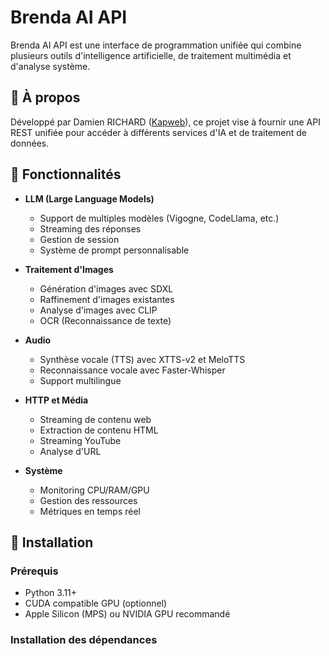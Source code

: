 # Brenda AI API

Brenda AI API est une interface de programmation unifiée qui combine plusieurs outils d'intelligence artificielle, de traitement multimédia et d'analyse système.

## 🎯 À propos

Développé par Damien RICHARD ([Kapweb](http://www.kapweb.com)), ce projet vise à fournir une API REST unifiée pour accéder à différents services d'IA et de traitement de données.

## 🌟 Fonctionnalités

- **LLM (Large Language Models)**
  - Support de multiples modèles (Vigogne, CodeLlama, etc.)
  - Streaming des réponses
  - Gestion de session
  - Système de prompt personnalisable

- **Traitement d'Images**
  - Génération d'images avec SDXL
  - Raffinement d'images existantes
  - Analyse d'images avec CLIP
  - OCR (Reconnaissance de texte)

- **Audio**
  - Synthèse vocale (TTS) avec XTTS-v2 et MeloTTS
  - Reconnaissance vocale avec Faster-Whisper
  - Support multilingue

- **HTTP et Média**
  - Streaming de contenu web
  - Extraction de contenu HTML
  - Streaming YouTube
  - Analyse d'URL

- **Système**
  - Monitoring CPU/RAM/GPU
  - Gestion des ressources
  - Métriques en temps réel

## 🚀 Installation

### Prérequis

- Python 3.11+
- CUDA compatible GPU (optionnel)
- Apple Silicon (MPS) ou NVIDIA GPU recommandé

### Installation des dépendances
